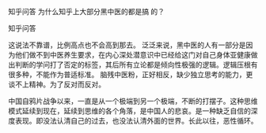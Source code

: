  
 知乎问答 为什么知乎上大部分黑中医的都是搞 的？ 
 
 
 
 
 
 知乎问答 
 
 

 

 这说法不靠谱，比例高点也不会高到那去。
泛泛来说，黑中医的人有一部分是因为他们做不到中医养生要求，在内心深处潜意识中已经给这门对自己身体亚健康做出判断的学问打了否定的标签，其后所有立论都是倾向性极强的逻辑。逻辑压根有很多种，不能作为普适标准。
脑残中医粉，正好相反，缺少独立思考的能力，更谈不上精神。为了反对而反对。

中国自鸦片战争以来，一直是从一个极端到另一个极端，不断的打摆子。这种思维模式延续到现在，延续到思维的各个角落，是中国人的悲哀。是一种缺乏自信的深度表现。即没法认清自己的过去，也没法认清外面的世界。长此以往，恶性循环。 